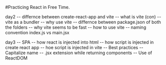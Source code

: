 #Practicing React in Free Time.

day2
-- differnce between create-react-app and vite
-- what is vite (con)
-- vite as a bundler
-- why use vite
-- differnce between package.json of both the folders
-- why vite seems to be fast
-- how to use vite
-- naming convention index.js vs main.jsx

day3
-- SPA
-- how react is injected into html
-- how script is injected in create react app
-- hoe script is injected in vite
-- Best practices
    -- Capitalize name
    -- .jsx extension while returning components
-- Use of ReactDOM

